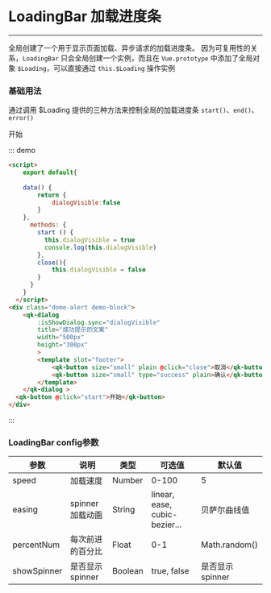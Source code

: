 # LoadingBar 加载进度条
----
全局创建了一个用于显示页面加载、异步请求的加载进度条。
因为可复用性的关系，```LoadingBar``` 只会全局创建一个实例，而且在 ```Vue.prototype``` 中添加了全局对象 ```$Loading```，可以直接通过 ```this.$Loading``` 操作实例
### 基础用法
通过调用 $Loading 提供的三种方法来控制全局的加载进度条 ```start()```、```end()```、```error()```

<script>
    export default{
  	  
  	data() {
  		return {
  			dialogVisible:false
  		}
  	},
      methods: {
        start () {
          this.dialogVisible = true
		  console.log(this.dialogVisible)
        },
		close(){
			this.dialogVisible = false
		}
      }
    }
  </script>
<div class="dome-alert demo-block">
	<qk-dialog 
		:isShowDialog.sync="dialogVisible" 
		title="成功提示的文案"
		width="500px"
		height="300px"
		>
		<template slot="footer">
			<qk-button size="small" plain  @click="close">取消</qk-button>
			<qk-button size="small" type="success" plain>确认</qk-button>
		</template>
	</qk-dialog >
  <qk-button @click="start">开始</qk-button>
</div>

::: demo

```html
<script>
    export default{
  	  
  	data() {
  		return {
  			dialogVisible:false
  		}
  	},
      methods: {
        start () {
          this.dialogVisible = true
		  console.log(this.dialogVisible)
        },
		close(){
			this.dialogVisible = false
		}
      }
    }
  </script>
<div class="dome-alert demo-block">
	<qk-dialog 
		:isShowDialog.sync="dialogVisible" 
		title="成功提示的文案"
		width="500px"
		height="300px"
		>
		<template slot="footer">
			<qk-button size="small" plain @click="close">取消</qk-button>
			<qk-button size="small" type="success" plain>确认</qk-button>
		</template>
	</qk-dialog >
  <qk-button @click="start">开始</qk-button>
</div>
```

:::


### LoadingBar config参数

| 参数      | 说明          | 类型      | 可选值                           | 默认值  |
|---------- |-------------- |---------- |--------------------------------  |-------- |
| speed | 加载速度 | Number | 0-100 | 5 |
| easing | spinner加载动画 | String | linear, ease, cubic-bezier... | 贝萨尔曲线值|
| percentNum | 每次前进的百分比 | Float | 0-1 | Math.random() |
| showSpinner | 是否显示spinner | Boolean | true, false | 是否显示spinner |

